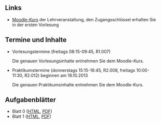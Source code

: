 ## Links

-   [Moodle-Kurs](https://moodle.hm.edu/course/view.php?id=5449) der Lehrveranstaltung,
    den Zugangsschlüssel erhalten Sie in der ersten Vorlesung

## Termine und Inhalte

-   Vorlesungstermine (freitags 08:15-09:45, R1.007)

    Die genauen Vorlesungsinhalte entnehmen Sie dem Moodle-Kurs.

-   Praktikumstermine (donnerstags 15:15-16:45, R2.008, freitags 10:00-11:30, R2.012) beginnen am 16.10.2013

    Die genauen Praktikumsinhalte entnehmen Sie dem Moodle-Kurs.

## Aufgabenblätter

-   Blatt 0 ([HTML](/docs/lectures/swengiib/html/Blatt00.html),
             [PDF](/docs/lectures/swengiib/pdf/Blatt00.pdf))
-   Blatt 1 ([HTML](/docs/lectures/swengiib/html/Blatt01.html),
             [PDF](/docs/lectures/swengiib/pdf/Blatt01.pdf))

